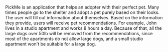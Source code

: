 PickMe is an application that helps an adopter with their perfect pet. Many times people go to the shelter and adopt a pet purely based on their looks. The user will fill out information about themselves. Based on the information they provide, users will receive pet recommendations.
For example, John lives in a studio apartment and works 8 hours a day. Because of that, all the large dogs over 50lb will be removed from the recommendations, since most of the apartments do not allow large dogs, and a small studio apartment won't be suitable for a large dog.
